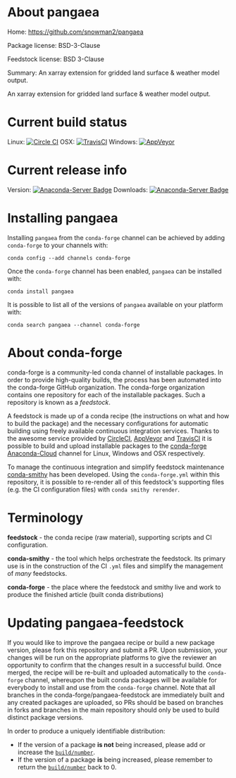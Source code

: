 About pangaea
=============

Home: https://github.com/snowman2/pangaea

Package license: BSD-3-Clause

Feedstock license: BSD 3-Clause

Summary: An xarray extension for gridded land surface & weather model output.

An xarray extension for gridded land surface & weather model output.


Current build status
====================

Linux: [![Circle CI](https://circleci.com/gh/conda-forge/pangaea-feedstock.svg?style=shield)](https://circleci.com/gh/conda-forge/pangaea-feedstock)
OSX: [![TravisCI](https://travis-ci.org/conda-forge/pangaea-feedstock.svg?branch=master)](https://travis-ci.org/conda-forge/pangaea-feedstock)
Windows: [![AppVeyor](https://ci.appveyor.com/api/projects/status/github/conda-forge/pangaea-feedstock?svg=True)](https://ci.appveyor.com/project/conda-forge/pangaea-feedstock/branch/master)

Current release info
====================
Version: [![Anaconda-Server Badge](https://anaconda.org/conda-forge/pangaea/badges/version.svg)](https://anaconda.org/conda-forge/pangaea)
Downloads: [![Anaconda-Server Badge](https://anaconda.org/conda-forge/pangaea/badges/downloads.svg)](https://anaconda.org/conda-forge/pangaea)

Installing pangaea
==================

Installing `pangaea` from the `conda-forge` channel can be achieved by adding `conda-forge` to your channels with:

```
conda config --add channels conda-forge
```

Once the `conda-forge` channel has been enabled, `pangaea` can be installed with:

```
conda install pangaea
```

It is possible to list all of the versions of `pangaea` available on your platform with:

```
conda search pangaea --channel conda-forge
```


About conda-forge
=================

conda-forge is a community-led conda channel of installable packages.
In order to provide high-quality builds, the process has been automated into the
conda-forge GitHub organization. The conda-forge organization contains one repository
for each of the installable packages. Such a repository is known as a *feedstock*.

A feedstock is made up of a conda recipe (the instructions on what and how to build
the package) and the necessary configurations for automatic building using freely
available continuous integration services. Thanks to the awesome service provided by
[CircleCI](https://circleci.com/), [AppVeyor](http://www.appveyor.com/)
and [TravisCI](https://travis-ci.org/) it is possible to build and upload installable
packages to the [conda-forge](https://anaconda.org/conda-forge)
[Anaconda-Cloud](http://docs.anaconda.org/) channel for Linux, Windows and OSX respectively.

To manage the continuous integration and simplify feedstock maintenance
[conda-smithy](http://github.com/conda-forge/conda-smithy) has been developed.
Using the ``conda-forge.yml`` within this repository, it is possible to re-render all of
this feedstock's supporting files (e.g. the CI configuration files) with ``conda smithy rerender``.


Terminology
===========

**feedstock** - the conda recipe (raw material), supporting scripts and CI configuration.

**conda-smithy** - the tool which helps orchestrate the feedstock.
                   Its primary use is in the construction of the CI ``.yml`` files
                   and simplify the management of *many* feedstocks.

**conda-forge** - the place where the feedstock and smithy live and work to
                  produce the finished article (built conda distributions)


Updating pangaea-feedstock
==========================

If you would like to improve the pangaea recipe or build a new
package version, please fork this repository and submit a PR. Upon submission,
your changes will be run on the appropriate platforms to give the reviewer an
opportunity to confirm that the changes result in a successful build. Once
merged, the recipe will be re-built and uploaded automatically to the
`conda-forge` channel, whereupon the built conda packages will be available for
everybody to install and use from the `conda-forge` channel.
Note that all branches in the conda-forge/pangaea-feedstock are
immediately built and any created packages are uploaded, so PRs should be based
on branches in forks and branches in the main repository should only be used to
build distinct package versions.

In order to produce a uniquely identifiable distribution:
 * If the version of a package **is not** being increased, please add or increase
   the [``build/number``](http://conda.pydata.org/docs/building/meta-yaml.html#build-number-and-string).
 * If the version of a package **is** being increased, please remember to return
   the [``build/number``](http://conda.pydata.org/docs/building/meta-yaml.html#build-number-and-string)
   back to 0.
